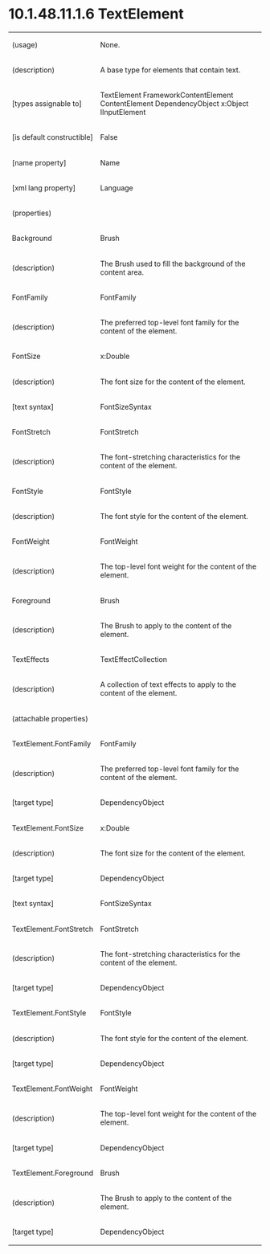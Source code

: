 <html dir="LTR" xmlns:mshelp="http://msdn.microsoft.com/mshelp" xmlns:ddue="http://ddue.schemas.microsoft.com/authoring/2003/5" xmlns:xlink="http://www.w3.org/1999/xlink" xmlns:tool="http://www.microsoft.com/tooltip"><body><input type="hidden" id="userDataCache" class="userDataStyle"><input type="hidden" id="hiddenScrollOffset"><img id="dropDownImage" style="display:none; height:0; width:0;" src="../local/drpdown.gif"><img id="dropDownHoverImage" style="display:none; height:0; width:0;" src="../local/drpdown_orange.gif"><img id="collapseImage" style="display:none; height:0; width:0;" src="../local/collapse.gif"><img id="expandImage" style="display:none; height:0; width:0;" src="../local/exp.gif"><img id="collapseAllImage" style="display:none; height:0; width:0;" src="../local/collall.gif"><img id="expandAllImage" style="display:none; height:0; width:0;" src="../local/expall.gif"><img id="copyImage" style="display:none; height:0; width:0;" src="../local/copycode.gif"><img id="copyHoverImage" style="display:none; height:0; width:0;" src="../local/copycodeHighlight.gif"><div id="header"><h1 class="heading">10.1.48.11.1.6 TextElement</h1></div><div id="mainSection"><div id="mainBody"><div id="allHistory" class="saveHistory" onsave="saveAll()" onload="loadAll()"></div>
			<div id="sectionSection0" class="section" name="collapseableSection"><content xmlns="http://ddue.schemas.microsoft.com/authoring/2003/5" xmlns:wsd="http://wsdev.schemas.microsoft.com/authoring/2008/2" xmlns:msxsl="urn:schemas-microsoft-com:xslt" xmlns:script="urn:script" xmlns:build="urn:build">
				</content></div><div id="sectionSection1" class="section" name="collapseableSection"><content xmlns="http://ddue.schemas.microsoft.com/authoring/2003/5" xmlns:wsd="http://wsdev.schemas.microsoft.com/authoring/2008/2" xmlns:msxsl="urn:schemas-microsoft-com:xslt" xmlns:script="urn:script" xmlns:build="urn:build">
					<p xmlns=""><b></b></p><table class="ProtocolAuthoredTable" xmlns=""><tr>
								<td>
									<p>(usage)</p>
								</td>
								<td>
									<p>None.</p>
								</td>
							</tr><tr>
							<td>
								<p>(description)</p>
							</td>
							<td>
								<p>A base type for elements that contain text.</p>
							</td>
						</tr><tr>
							<td>
								<p>[types assignable to]</p>
							</td>
							<td>
								<p>TextElement FrameworkContentElement ContentElement DependencyObject x:Object IInputElement</p>
							</td>
						</tr><tr>
							<td>
								<p>[is default constructible]</p>
							</td>
							<td>
								<p>False</p>
							</td>
						</tr><tr>
							<td>
								<p>[name property]</p>
							</td>
							<td>
								<p>Name</p>
							</td>
						</tr><tr>
							<td>
								<p>[xml lang property]</p>
							</td>
							<td>
								<p>Language</p>
							</td>
						</tr><tr>
							<td>
								<p>(properties)</p>
							</td>
							<td>
							</td>
						</tr><tr>
							<td>
								<p>Background</p>
							</td>
							<td>
								<p>Brush</p>
							</td>
						</tr><tr>
							<td>
								<p>(description)</p>
							</td>
							<td>
								<p>The Brush used to fill the background of the content area.</p>
							</td>
						</tr><tr>
							<td>
								<p>FontFamily</p>
							</td>
							<td>
								<p>FontFamily</p>
							</td>
						</tr><tr>
							<td>
								<p>(description)</p>
							</td>
							<td>
								<p>The preferred top-level font family for the content of the element.</p>
							</td>
						</tr><tr>
							<td>
								<p>FontSize</p>
							</td>
							<td>
								<p>x:Double</p>
							</td>
						</tr><tr>
							<td>
								<p>(description)</p>
							</td>
							<td>
								<p>The font size for the content of the element.</p>
							</td>
						</tr><tr>
							<td>
								<p>[text syntax]</p>
							</td>
							<td>
								<p>FontSizeSyntax</p>
							</td>
						</tr><tr>
							<td>
								<p>FontStretch</p>
							</td>
							<td>
								<p>FontStretch</p>
							</td>
						</tr><tr>
							<td>
								<p>(description)</p>
							</td>
							<td>
								<p>The font-stretching characteristics for the content of the element.</p>
							</td>
						</tr><tr>
							<td>
								<p>FontStyle</p>
							</td>
							<td>
								<p>FontStyle</p>
							</td>
						</tr><tr>
							<td>
								<p>(description)</p>
							</td>
							<td>
								<p>The font style for the content of the element.</p>
							</td>
						</tr><tr>
							<td>
								<p>FontWeight</p>
							</td>
							<td>
								<p>FontWeight</p>
							</td>
						</tr><tr>
							<td>
								<p>(description)</p>
							</td>
							<td>
								<p>The top-level font weight for the content of the element.</p>
							</td>
						</tr><tr>
							<td>
								<p>Foreground</p>
							</td>
							<td>
								<p>Brush</p>
							</td>
						</tr><tr>
							<td>
								<p>(description)</p>
							</td>
							<td>
								<p>The Brush to apply to the content of the element.</p>
							</td>
						</tr><tr>
							<td>
								<p>TextEffects</p>
							</td>
							<td>
								<p>TextEffectCollection</p>
							</td>
						</tr><tr>
							<td>
								<p>(description)</p>
							</td>
							<td>
								<p>A collection of text effects to apply to the content of the element.</p>
							</td>
						</tr><tr>
							<td>
								<p>(attachable properties)</p>
							</td>
							<td>
							</td>
						</tr><tr>
							<td>
								<p>TextElement.FontFamily</p>
							</td>
							<td>
								<p>FontFamily</p>
							</td>
						</tr><tr>
							<td>
								<p>(description)</p>
							</td>
							<td>
								<p>The preferred top-level font family for the content of the element.</p>
							</td>
						</tr><tr>
							<td>
								<p>[target type]</p>
							</td>
							<td>
								<p>DependencyObject</p>
							</td>
						</tr><tr>
							<td>
								<p>TextElement.FontSize</p>
							</td>
							<td>
								<p>x:Double</p>
							</td>
						</tr><tr>
							<td>
								<p>(description)</p>
							</td>
							<td>
								<p>The font size for the content of the element.</p>
							</td>
						</tr><tr>
							<td>
								<p>[target type]</p>
							</td>
							<td>
								<p>DependencyObject</p>
							</td>
						</tr><tr>
							<td>
								<p>[text syntax]</p>
							</td>
							<td>
								<p>FontSizeSyntax</p>
							</td>
						</tr><tr>
							<td>
								<p>TextElement.FontStretch</p>
							</td>
							<td>
								<p>FontStretch</p>
							</td>
						</tr><tr>
							<td>
								<p>(description)</p>
							</td>
							<td>
								<p>The font-stretching characteristics for the content of the element.</p>
							</td>
						</tr><tr>
							<td>
								<p>[target type]</p>
							</td>
							<td>
								<p>DependencyObject</p>
							</td>
						</tr><tr>
							<td>
								<p>TextElement.FontStyle</p>
							</td>
							<td>
								<p>FontStyle</p>
							</td>
						</tr><tr>
							<td>
								<p>(description)</p>
							</td>
							<td>
								<p>The font style for the content of the element.</p>
							</td>
						</tr><tr>
							<td>
								<p>[target type]</p>
							</td>
							<td>
								<p>DependencyObject</p>
							</td>
						</tr><tr>
							<td>
								<p>TextElement.FontWeight</p>
							</td>
							<td>
								<p>FontWeight</p>
							</td>
						</tr><tr>
							<td>
								<p>(description)</p>
							</td>
							<td>
								<p>The top-level font weight for the content of the element.</p>
							</td>
						</tr><tr>
							<td>
								<p>[target type]</p>
							</td>
							<td>
								<p>DependencyObject</p>
							</td>
						</tr><tr>
							<td>
								<p>TextElement.Foreground</p>
							</td>
							<td>
								<p>Brush</p>
							</td>
						</tr><tr>
							<td>
								<p>(description)</p>
							</td>
							<td>
								<p>The Brush to apply to the content of the element.</p>
							</td>
						</tr><tr>
							<td>
								<p>[target type]</p>
							</td>
							<td>
								<p>DependencyObject</p>
							</td>
						</tr></table>
				</content></div><!--[if gte IE 5]>
			<tool:tip element="languageFilterToolTip" avoidmouse="false"/>
		<![endif]--></div><a name="feedback"></a><span></span></div></body></html>